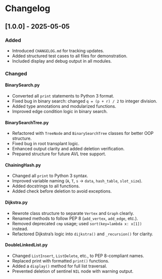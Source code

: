 # Changelog


## [1.0.0] - 2025-05-05

### Added
- Introduced `CHANGELOG.md` for tracking updates.
- Added structured test cases to all files for demonstration.
- Included display and debug output in all modules.

### Changed

#### BinarySearch.py
- Converted all `print` statements to Python 3 format.
- Fixed bug in binary search: changed `q = (p + r) / 2` to integer division.
- Added type annotations and modularized functions.
- Improved edge condition logic in binary search.

#### BinarySearchTree.py
- Refactored with `TreeNode` and `BinarySearchTree` classes for better OOP structure.
- Fixed bug in root transplant logic.
- Enhanced output clarity and added deletion verification.
- Prepared structure for future AVL tree support.

#### ChainingHash.py
- Changed all `print` to Python 3 syntax.
- Improved variable naming (`A`, `T`, `s` → `data`, `hash_table`, `slot_size`).
- Added docstrings to all functions.
- Added check before deletion to avoid exceptions.

#### Dijkstra.py
- Rewrote class structure to separate `Vertex` and `Graph` clearly.
- Renamed methods to follow PEP 8 (`add_vertex`, `add_edge`, etc.).
- Removed deprecated `cmp` usage; used `sort(key=lambda x: x[1])` instead.
- Refactored Dijkstra’s logic into `dijkstra()` and `_recursion()` for clarity.

#### DoubleLinkedList.py
- Changed `ListInsert`, `ListDelete`, etc., to PEP 8-compliant names.
- Replaced print with formatted `print()` functions.
- Added a `display()` method for full list traversal.
- Prevented deletion of sentinel `NIL` node with warning output.